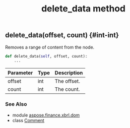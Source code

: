 ﻿---
title: delete_data method
second_title: Aspose.Finance for Python via .NET API References
description: 
type: docs
weight: 40
url: /python-net/aspose.finance.xbrl.dom/comment/delete_data/
is_root: false
---

## delete_data(offset, count) {#int-int}

Removes a range of content from the node.



```python
def delete_data(self, offset, count):
    ...
```


| Parameter | Type | Description |
| :- | :- | :- |
| offset | int | The offset. |
| count | int | The count. |



### See Also
* module [aspose.finance.xbrl.dom](../../)
* class [Comment](/finance/python-net/aspose.finance.xbrl.dom/comment)
